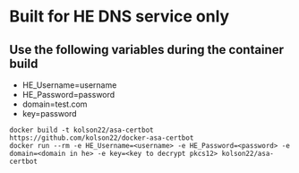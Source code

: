 # Built for HE DNS service only #

## Use the following variables during the container build ##

- HE_Username=username 
- HE_Password=password 
- domain=test.com 
- key=password

```
docker build -t kolson22/asa-certbot https://github.com/kolson22/docker-asa-certbot
docker run --rm -e HE_Username=<username> -e HE_Password=<password> -e domain=<domain in he> -e key=<key to decrypt pkcs12> kolson22/asa-certbot
```
